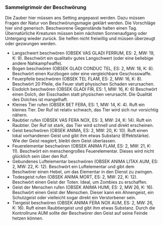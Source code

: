 ### Sammelgrimoir der Beschwörung

Die Zauber hier müssen ans Setting angepasst werden. Dazu müssen Fragen der Natur von Beschwörungsmagie geklärt werden.
Die Vorschläge hier sind generisch. Beschworene Gegenstände halten einen Tag. Übernatürliche Kreaturen müssen beim
nächsten Sonnenaufgang oder Untergang wieder zurück. Sie helfen nicht freiwillig und müssen überzeugt oder gezwungen
werden.

* Langschwert beschwören (OBSEK VAS GLADI FERRUM, ES: 2, MW: 19, K: 9). Beschwört ein qualitativ gutes Langschwert
(oder eine beliebige andere Nahkampfwaffe).
* Bogen beschwören (OBSEK GLADI CONDUC TEL, ES: 2, MW: 18, K: 8). Beschwört einen Kurzbogen oder eine vergleichbare
Geschosswaffe.
* Feuerpfeile beschwören (OBSEK TEL FLAM, ES: 2, MW: 16, K: 8). Beschwört 20 Pfeile, die Feuer statt physischen
Schaden verursachen.
* Eisdolch beschwören (OBSEK GLADI FIR, ES: 1, MW: 16, K: 6) Beschwört einen Dolch, der Eisschaden statt physischen
verursacht. Die Qualität des Dolches ist mangelhaft.
* Kleines Tier rufen (OBSEK BET FERA, ES: 1, MW: 14, K: 4). Ruft ein kleines Tier. Der Ruf ist relativ schwach, das
Tier wird sich nur vorsichtig nähern.
* Raubtier rufen (OBSEK VAS FERA NOX, ES: 3, MW: 24, K: 14). Ruft ein Raubtier. Der Ruf ist stark, das Tier wird schnell
und direkt erscheinen.
* Geist beschwören (OBSEK ANIMA, ES: 2, MW: 20, K: 10). Ruft einen lokal vorhandenen Geist und gibt ihm etwas Substanz
(Effektstärke). Wie der Geist reagiert, bleibt dem Geist überlassen.
* Feuerelementar beschwören (OBSEK ANIMA FLAM, ES: 2, MW: 21, K: 11). Beschwört ein menschengroßes Feuerelementar.
Dieses wird nicht glücklich sein über den Ruf.
* Gebundenes Luftelementar beschwören (OBSEK ANIMA LITAX AUM, ES: 2, MW: 22, K: 12). Beschwört ein Luftelementar und
gibt dem Beschwörer einen Hebel, um das Elementar in den Dienst zu zwingen.
* Todesgeist rufen (OBSEK ANIMA MORT, ES: 2, MW: 22, K: 12). Beschwört einen Geist der Toten. Ideal, um Zombies zu
erschaffen.
* Geist der Menschen rufen (OBSEK ANIMA HUMI, ES: 2, MW 26, K: 16). Beschwört einen Geist der Menschen. Dieser kann
ein Ahnengeist, ein Schutzgeist oder vielleicht sogar direkt ein Verstorbener sein.
* Tiergeist beschwören (OBSEK ANIMA FERA NOX AUM, ES: 2, MW: 26, K: 16). Ruft einen Raubtiergeist und gibt ihm etwas
Substanz. Durch die Kontrollrune AUM sollte der Beschwörer den Geist auf seine Feinde hetzen können.
